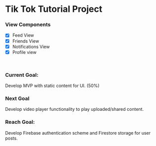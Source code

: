 #  Tik Tok Tutorial Project


### View Components

- [x] Feed View
- [x] Friends View
- [x] Notifications View
- [x] Profile view

<br/>

### Current Goal:
Develop MVP with static content for UI. (50%)

### Next Goal
Develop video player functionality to play uploaded/shared content.


### Reach Goal:
Develop Firebase authentication scheme and Firestore storage for user posts.
